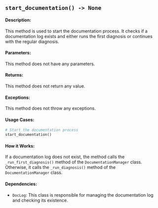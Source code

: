 ## `start_documentation() -> None`

#### Description:
This method is used to start the documentation process. It checks if a documentation log exists and either runs the first diagnosis or continues with the regular diagnosis.

#### Parameters:
This method does not have any parameters.

#### Returns:
This method does not return any value.

#### Exceptions:
This method does not throw any exceptions.

#### Usage Cases:

```python
# Start the documentation process
start_documentation()
```

#### How it Works:

If a documentation log does not exist, the method calls the `_run_first_diagnosis()` method of the `DocumentationManager` class. Otherwise, it calls the `_run_diagnosis()` method of the `DocumentationManager` class.

#### Dependencies:
- `DocLog`: This class is responsible for managing the documentation log and checking its existence.